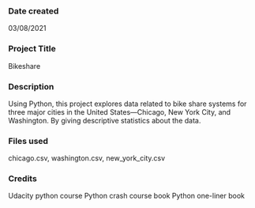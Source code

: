 ### Date created
03/08/2021

### Project Title
Bikeshare

### Description
Using Python, this project explores data related to bike share systems for three major cities in the United States—Chicago, New York City, and Washington. By giving descriptive statistics about the data.

### Files used
chicago.csv, washington.csv, new_york_city.csv

### Credits
Udacity python course
Python crash course book
Python one-liner book
